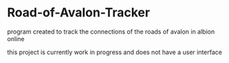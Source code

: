 # Road-of-Avalon-Tracker
program created to track the connections of the roads of avalon in albion online

this project is currently work in progress and does not have a user interface
